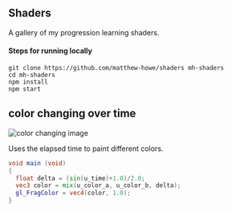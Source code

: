 ## Shaders

A gallery of my progression learning shaders.

#### Steps for running locally
```shell
git clone https://github.com/matthew-howe/shaders mh-shaders
cd mh-shaders
npm install
npm start
```



## color changing over time

![color changing image](C:\Users\mh\dev\shader\img\1.gif)

Uses the elapsed time to paint different colors.

```glsl
void main (void)
{
  float delta = (sin(u_time)+1.0)/2.0;
  vec3 color = mix(u_color_a, u_color_b, delta);
  gl_FragColor = vec4(color, 1.0); 
}
```

